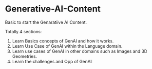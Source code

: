# Generative-AI-Content
Basic to start the Genaratiive AI Content.

Totally 4 sections:

1. Learn Basics concepts of GenAI and how it works.
2. Learn Use Case of GenAI within the Language domain.
3. Learn use cases of GenAI in other domains such as Images and 3D Geometries.
4. Learn the challenges and Opp of GenAI

